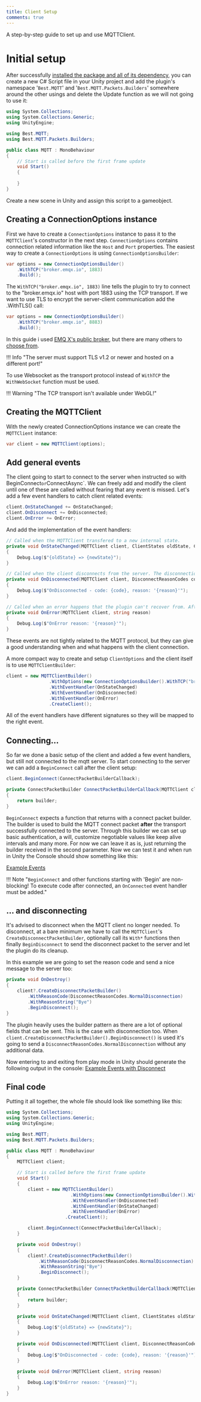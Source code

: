 ```yaml
---
title: Client Setup
comments: true
---
```


A step-by-step guide to set up and use MQTTClient.

# Initial setup

After successfully [installed the package and all of its dependency](../installation.md), 
you can create a new C# Script file in your Unity project and add the plugin's namespace '`Best.MQTT`' and '`Best.MQTT.Packets.Builders`' 
somewhere around the other usings and delete the Update function as we will not going to use it:

```cs
using System.Collections;
using System.Collections.Generic;
using UnityEngine;

using Best.MQTT;
using Best.MQTT.Packets.Builders;

public class MQTT : MonoBehaviour
{
    // Start is called before the first frame update
    void Start()
    {
        
    }
}
```

Create a new scene in Unity and assign this script to a gameobject.

## Creating a ConnectionOptions instance

First we have to create a `ConnectionOptions` instance to pass it to the `MQTTClient`'s constructor in the next step. 
`ConnectionOptions` contains connection related information like the `Host` and `Port` properties. 
The easiest way to create a `ConnectionOptions` is using `ConnectionOptionsBuilder`:
```cs
var options = new ConnectionOptionsBuilder()
    .WithTCP("broker.emqx.io", 1883)
    .Build();
```

The `WithTCP("broker.emqx.io", 1883)` line tells the plugin to try to connect to the "broker.emqx.io" host with port 1883 using the TCP transport. If we want to use TLS to encrypt the server-client communication add the .WithTLS() call:
```cs
var options = new ConnectionOptionsBuilder()
    .WithTCP("broker.emqx.io", 8883)
    .Build();
```

In this guide i used [EMQ X's public broker](https://www.emqx.com/en/mqtt/public-mqtt5-broker), but there are many others to [choose from](https://github.com/mqtt/mqtt.org/wiki/public_brokers).

!!! Info "The server must support TLS v1.2 or newer and hosted on a different port!"

To use Websocket as the transport protocol instead of `WithTCP` the `WithWebSocket` function must be used.

!!! Warning "The TCP transport isn't available under WebGL!"

## Creating the MQTTClient

With the newly created ConnectionOptions instance we can create the `MQTTClient` instance:

```cs
var client = new MQTTClient(options);
```

## Add general events

The client going to start to connect to the server when instructed so with BeginConnect` or `ConnectAsync`. We can freely add and modify the client until one of these are called without fearing that any event is missed. Let's add a few event handlers to catch client related events:

```cs
client.OnStateChanged += OnStateChanged;
client.OnDisconnect += OnDisconnected;
client.OnError += OnError;
```

And add the implementation of the event handlers:
```cs
// Called when the MQTTClient transfered to a new internal state.
private void OnStateChanged(MQTTClient client, ClientStates oldState, ClientStates newState)
{
    Debug.Log($"{oldState} => {newState}");
}

// Called when the client disconnects from the server. The disconnection can be client or server initiated or because of an error.
private void OnDisconnected(MQTTClient client, DisconnectReasonCodes code, string reason)
{
    Debug.Log($"OnDisconnected - code: {code}, reason: '{reason}'");
}

// Called when an error happens that the plugin can't recover from. After this event an OnDisconnected event is raised too.
private void OnError(MQTTClient client, string reason)
{
    Debug.Log($"OnError reason: '{reason}'");
}
```

These events are not tightly related to the MQTT protocol, but they can give a good understanding when and what happens with the client connection.

A more compact way to create and setup `ClientOptions` and the client itself is to use `MQTTClientBuilder`:
```cs
client = new MQTTClientBuilder()
                .WithOptions(new ConnectionOptionsBuilder().WithTCP("broker.emqx.io", 1883))
                .WithEventHandler(OnStateChanged)
                .WithEventHandler(OnDisconnected)
                .WithEventHandler(OnError)
                .CreateClient();
```

All of the event handlers have different signatures so they will be mapped to the right event.

## Connecting...

So far we done a basic setup of the client and added a few event handlers, but still not connected to the mqtt server. To start connecting to the server we can add a `BeginConnect` call after the client setup:
```cs
client.BeginConnect(ConnectPacketBuilderCallback);

private ConnectPacketBuilder ConnectPacketBuilderCallback(MQTTClient client, ConnectPacketBuilder builder)
{
    return builder;
}
```

`BeginConnect` expects a function that returns with a connect packet builder. The builder is used to build the MQTT connect packet **after** the transport successfully connected to the server. Through this builder we can set up basic authentication, a will, customize negotiable values like keep alive intervals and many more. For now we can leave it as is, just returning the builder received in the second parameter.
Now we can test it and when run in Unity the Console should show something like this:

[Example Events](media/events_log.png)

!!! Note "`BeginConnect` and other functions starting with 'Begin' are non-blocking! To execute code after connected, an `OnConnected` event handler must be added."

## ... and disconnecting

It's advised to disconnect when the MQTT client no longer needed. To disconnect, at a bare minimum we have to call the `MQTTClient`'s `CreateDisconnectPacketBuilder`, optionally call its `With*` functions then finally `BeginDisconnect` to send the disconnect packet to the server and let the plugin do its cleanup.

In this example we are going to set the reason code and send a nice message to the server too:

```cs
private void OnDestroy()
{
    client?.CreateDisconnectPacketBuilder()
        .WithReasonCode(DisconnectReasonCodes.NormalDisconnection)
        .WithReasonString("Bye")
        .BeginDisconnect();
}
```

The plugin heavily uses the builder pattern as there are a lot of optional fields that can be sent. This is the case with disconnection too. When `client.CreateDisconnectPacketBuilder().BeginDisconnect()` is used it's going to send a `DisconnectReasonCodes.NormalDisconnection` without any additional data.

Now entering to and exiting from play mode in Unity should generate the following output in the console:
[Example Events with Disconnect](media/disconnect_log.png)

## Final code

Putting it all together, the whole file should look like something like this:

```cs
using System.Collections;
using System.Collections.Generic;
using UnityEngine;

using Best.MQTT;
using Best.MQTT.Packets.Builders;

public class MQTT : MonoBehaviour
{
    MQTTClient client;

    // Start is called before the first frame update
    void Start()
    {
        client = new MQTTClientBuilder()
                        .WithOptions(new ConnectionOptionsBuilder().WithTCP("broker.emqx.io", 1883))
                        .WithEventHandler(OnDisconnected)
                        .WithEventHandler(OnStateChanged)
                        .WithEventHandler(OnError)
                      .CreateClient();

        client.BeginConnect(ConnectPacketBuilderCallback);
    }

    private void OnDestroy()
    {
        client?.CreateDisconnectPacketBuilder()
            .WithReasonCode(DisconnectReasonCodes.NormalDisconnection)
            .WithReasonString("Bye")
            .BeginDisconnect();
    }

    private ConnectPacketBuilder ConnectPacketBuilderCallback(MQTTClient client, ConnectPacketBuilder builder)
    {
        return builder;
    }

    private void OnStateChanged(MQTTClient client, ClientStates oldState, ClientStates newState)
    {
        Debug.Log($"{oldState} => {newState}");
    }

    private void OnDisconnected(MQTTClient client, DisconnectReasonCodes code, string reason)
    {
        Debug.Log($"OnDisconnected - code: {code}, reason: '{reason}'");
    }

    private void OnError(MQTTClient client, string reason)
    {
        Debug.Log($"OnError reason: '{reason}'");
    }
}
```
